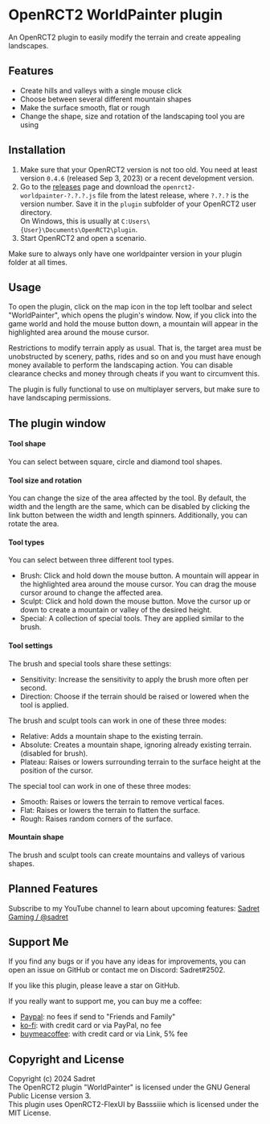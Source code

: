 # OpenRCT2 WorldPainter plugin

An OpenRCT2 plugin to easily modify the terrain and create appealing landscapes.

## Features
- Create hills and valleys with a single mouse click
- Choose between several different mountain shapes
- Make the surface smooth, flat or rough
- Change the shape, size and rotation of the landscaping tool you are using

## Installation

1. Make sure that your OpenRCT2 version is not too old. You need at least version `0.4.6` (released Sep 3, 2023) or a recent development version.
2. Go to the [releases](https://github.com/Sadret/openrct2-worldpainter/releases) page and download the `openrct2-worldpainter-?.?.?.js` file from the latest release, where `?.?.?` is the version number. Save it in the `plugin` subfolder of your OpenRCT2 user directory.\
On Windows, this is usually at `C:Users\{User}\Documents\OpenRCT2\plugin`.
3. Start OpenRCT2 and open a scenario.

Make sure to always only have one worldpainter version in your plugin folder at all times.

## Usage

To open the plugin, click on the map icon in the top left toolbar and select "WorldPainter", which opens the plugin's window. Now, if you click into the game world and hold the mouse button down, a mountain will appear in the highlighted area around the mouse cursor.

Restrictions to modify terrain apply as usual. That is, the target area must be unobstructed by scenery, paths, rides and so on and you must have enough money available to perform the landscaping action. You can disable clearance checks and money through cheats if you want to circumvent this.

The plugin is fully functional to use on multiplayer servers, but make sure to have landscaping permissions.

## The plugin window

#### Tool shape
You can select between square, circle and diamond tool shapes.

#### Tool size and rotation
You can change the size of the area affected by the tool. By default, the width and the length are the same, which can be disabled by clicking the link button between the width and length spinners. Additionally, you can rotate the area.

#### Tool types
You can select between three different tool types.
- Brush: Click and hold down the mouse button. A mountain will appear in the highlighted area around the mouse cursor. You can drag the mouse cursor around to change the affected area.
- Sculpt: Click and hold down the mouse button. Move the cursor up or down to create a mountain or valley of the desired height.
- Special: A collection of special tools. They are applied similar to the brush.

#### Tool settings
The brush and special tools share these settings:
- Sensitivity: Increase the sensitivity to apply the brush more often per second.
- Direction: Choose if the terrain should be raised or lowered when the tool is applied.

The brush and sculpt tools can work in one of these three modes:
- Relative: Adds a mountain shape to the existing terrain.
- Absolute: Creates a mountain shape, ignoring already existing terrain. (disabled for brush).
- Plateau: Raises or lowers surrounding terrain to the surface height at the position of the cursor.

The special tool can work in one of these three modes:
- Smooth: Raises or lowers the terrain to remove vertical faces.
- Flat: Raises or lowers the terrain to flatten the surface.
- Rough: Raises random corners of the surface.

#### Mountain shape
The brush and sculpt tools can create mountains and valleys of various shapes.

## Planned Features

Subscribe to my YouTube channel to learn about upcoming features:
[Sadret Gaming / @sadret](https://www.youtube.com/@sadret)

## Support Me

If you find any bugs or if you have any ideas for improvements, you can open an issue on GitHub or contact me on Discord: Sadret#2502.

If you like this plugin, please leave a star on GitHub.

If you really want to support me, you can buy me a coffee:
- [Paypal](https://paypal.me/SadretGaming): no fees if send to "Friends and Family"
- [ko-fi](https://ko-fi.com/sadret): with credit card or via PayPal, no fee
- [buymeacoffee](https://www.BuyMeACoffee.com/SadretGaming): with credit card or via Link, 5% fee

## Copyright and License

Copyright (c) 2024 Sadret\
The OpenRCT2 plugin "WorldPainter" is licensed under the GNU General Public License version 3.\
This plugin uses OpenRCT2-FlexUI by Basssiiie which is licensed under the MIT License.
